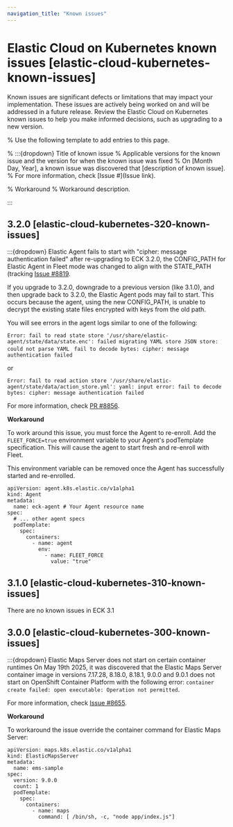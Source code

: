```yaml
---
navigation_title: "Known issues"
---
```


# Elastic Cloud on Kubernetes known issues [elastic-cloud-kubernetes-known-issues]

Known issues are significant defects or limitations that may impact your implementation. These issues are actively being worked on and will be addressed in a future release. Review the Elastic Cloud on Kubernetes known issues to help you make informed decisions, such as upgrading to a new version.

% Use the following template to add entries to this page.

% :::{dropdown} Title of known issue 
% Applicable versions for the known issue and the version for when the known issue was fixed % On [Month Day, Year], a known issue was discovered that [description of known issue]. 
% For more information, check [Issue #](Issue link).

% Workaround 
% Workaround description.

:::

## 3.2.0 [elastic-cloud-kubernetes-320-known-issues]

:::{dropdown} Elastic Agent fails to start with "cipher: message authentication failed" after re-upgrading to ECK 3.2.0, the CONFIG_PATH for Elastic Agent in Fleet mode was changed to align with the STATE_PATH (tracking [Issue #8819](https://github.com/elastic/cloud-on-k8s/issues/8819).

If you upgrade to 3.2.0, downgrade to a previous version (like 3.1.0), and then upgrade back to 3.2.0, the Elastic Agent pods may fail to start. This occurs because the agent, using the new CONFIG_PATH, is unable to decrypt the existing state files encrypted with keys from the old path.

You will see errors in the agent logs similar to one of the following:

`Error: fail to read state store '/usr/share/elastic-agent/state/data/state.enc': failed migrating YAML store JSON store: could not parse YAML `
`fail to decode bytes: cipher: message authentication failed`

or

`Error: fail to read action store '/usr/share/elastic-agent/state/data/action_store.yml': yaml: input error: fail to decode bytes: cipher: message authentication failed`

For more information, check [PR #8856](https://github.com/elastic/cloud-on-k8s/pull/8856).

**Workaround**

To work around this issue, you must force the Agent to re-enroll. Add the `FLEET_FORCE=true` environment variable to your Agent's podTemplate specification. This will cause the agent to start fresh and re-enroll with Fleet.

This environment variable can be removed once the Agent has successfully started and re-enrolled.

```
apiVersion: agent.k8s.elastic.co/v1alpha1
kind: Agent
metadata:
  name: eck-agent # Your Agent resource name
spec:
  # ... other agent specs
  podTemplate:
    spec:
      containers:
        - name: agent
          env:
            - name: FLEET_FORCE
              value: "true"
```

## 3.1.0 [elastic-cloud-kubernetes-310-known-issues]

There are no known issues in ECK 3.1

## 3.0.0 [elastic-cloud-kubernetes-300-known-issues]

:::{dropdown} Elastic Maps Server does not start on certain container runtimes
On May 19th 2025, it was discovered that the Elastic Maps Server container image in versions 7.17.28, 8.18.0, 8.18.1, 9.0.0 and 9.0.1 does not start on OpenShift Container Platform with the following error: `container create failed: open executable: Operation not permitted`.

For more information, check [Issue #8655](https://github.com/elastic/cloud-on-k8s/issues/8655).

**Workaround**

To workaround the issue override the container command for Elastic Maps Server: 

```
apiVersion: maps.k8s.elastic.co/v1alpha1
kind: ElasticMapsServer
metadata:
  name: ems-sample
spec:
  version: 9.0.0
  count: 1
  podTemplate:
    spec:
      containers:
        - name: maps
          command: [ /bin/sh, -c, "node app/index.js"]
```